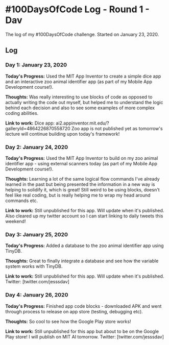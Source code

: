 # #100DaysOfCode Log - Round 1 - Dav

The log of my #100DaysOfCode challenge. Started on January 23, 2020.

## Log

### Day 1: January 23, 2020

**Today's Progress:** Used the MIT App Inventor to create a simple dice app and an interactive zoo animal identifier app (as part of my Mobile App Development course!).

**Thoughts:** Was really interesting to use blocks of code as opposed to actually writing the code out myself, but helped me to understand the logic behind each decision and also to see some examples of more complex coding abilities.

**Link to work:** Dice app: ai2.appinventor.mit.edu/?galleryId=4864226870558720 Zoo app is not published yet as tomorrow's lecture will continue building upon today's framework!


### Day 2: January 24, 2020

**Today's Progress:** Used the MIT App Inventor to build on my zoo animal identifier app - using external scanners today (as part of my Mobile App Development course!).

**Thoughts:** Learning a lot of the same logical flow commands I've already learned in the past but being presented the information in a new way is helping to solidify it, which is great! Still weird to be using blocks, doesn't feel like real coding, but is really helping me to wrap my head around commands etc.

**Link to work:** Still unpublished for this app. Will update when it's published. Also cleared up my twitter account so I can start linking to daily tweets this weekend!


### Day 3: January 25, 2020

**Today's Progress:** Added a database to the zoo animal identifier app using TinyDB.

**Thoughts:** Great to finally integrate a database and see how the variable system works with TinyDB. 

**Link to work:** Still unpublished for this app. Will update when it's published. Twitter: [twitter.com/jesssdav]


### Day 4: January 26, 2020

**Today's Progress:** Finished app code blocks - downloaded APK and went through process to release on app store (testing, debugging etc).

**Thoughts:** So cool to see how the Google Play store works!

**Link to work:** Still unpublished for this app but about to be on the Google Play store! I will publish on MIT AI tomorrow. Twitter: [twitter.com/jesssdav]
